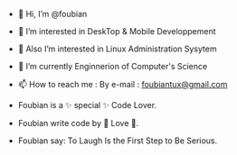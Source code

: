 - 👋 Hi, I’m @foubian
- 👀 I’m interested in DeskTop & Mobile Developpement
- 👀 Also I’m interested in Linux Administration Sysytem
- 🌱 I’m currently Enginnerion of Computer's Science
- 📫 How to reach me : By e-mail : foubiantux@gmail.com

- Foubian is a ✨ special ✨ Code Lover.
- Foubian write code by 💞️ Love 💞️.
- Foubian say: To Laugh Is the First Step to Be Serious.


